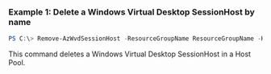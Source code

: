 ### Example 1: Delete a Windows Virtual Desktop SessionHost by name
```powershell
PS C:\> Remove-AzWvdSessionHost -ResourceGroupName ResourceGroupName -HostPoolName HostPoolName -Name SessionHostName
```

This command deletes a Windows Virtual Desktop SessionHost in a Host Pool.

